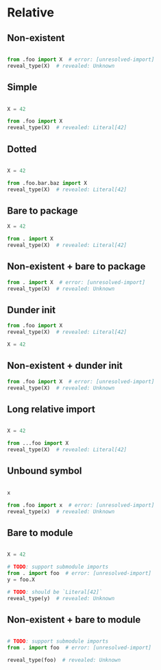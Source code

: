 # Relative

## Non-existent

```py path=package/__init__.py
```

```py path=package/bar.py
from .foo import X  # error: [unresolved-import]
reveal_type(X)  # revealed: Unknown
```

## Simple

```py path=package/__init__.py
```

```py path=package/foo.py
X = 42
```

```py path=package/bar.py
from .foo import X
reveal_type(X)  # revealed: Literal[42]
```

## Dotted

```py path=package/__init__.py
```

```py path=package/foo/bar/baz.py
X = 42
```

```py path=package/bar.py
from .foo.bar.baz import X
reveal_type(X)  # revealed: Literal[42]
```

## Bare to package

```py path=package/__init__.py
X = 42
```

```py path=package/bar.py
from . import X
reveal_type(X)  # revealed: Literal[42]
```

## Non-existent + bare to package

```py path=package/bar.py
from . import X  # error: [unresolved-import]
reveal_type(X)  # revealed: Unknown
```

## Dunder init

```py path=package/__init__.py
from .foo import X
reveal_type(X)  # revealed: Literal[42]
```

```py path=package/foo.py
X = 42
```

## Non-existent + dunder init

```py path=package/__init__.py
from .foo import X  # error: [unresolved-import]
reveal_type(X)  # revealed: Unknown
```

## Long relative import

```py path=package/__init__.py
```

```py path=package/foo.py
X = 42
```

```py path=package/subpackage/subsubpackage/bar.py
from ...foo import X
reveal_type(X)  # revealed: Literal[42]
```

## Unbound symbol

```py path=package/__init__.py
```

```py path=package/foo.py
x
```

```py path=package/bar.py
from .foo import x  # error: [unresolved-import]
reveal_type(x)  # revealed: Unknown
```

## Bare to module

```py path=package/__init__.py
```

```py path=package/foo.py
X = 42
```

```py path=package/bar.py
# TODO: support submodule imports
from . import foo  # error: [unresolved-import]
y = foo.X

# TODO: should be `Literal[42]`
reveal_type(y)  # revealed: Unknown
```

## Non-existent + bare to module

```py path=package/__init__.py
```

```py path=package/bar.py
# TODO: support submodule imports
from . import foo  # error: [unresolved-import]

reveal_type(foo)  # revealed: Unknown
```

